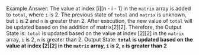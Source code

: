 Example Answer:
The value at index [i][n - i - 1] in the `matrix` array is added to `total`, where `i` is 2. The previous state of `total` and `matrix` is unknown, but `i` is 2 and `n` is greater than 2. After execution, the new value of `total` will be updated based on the addition of matrix[2][2]. Therefore, the Output State is: `total` is updated based on the value at index [2][2] in the `matrix` array, `i` is 2, `n` is greater than 2.
Output State: **`total` is updated based on the value at index [2][2] in the `matrix` array, `i` is 2, `n` is greater than 2**